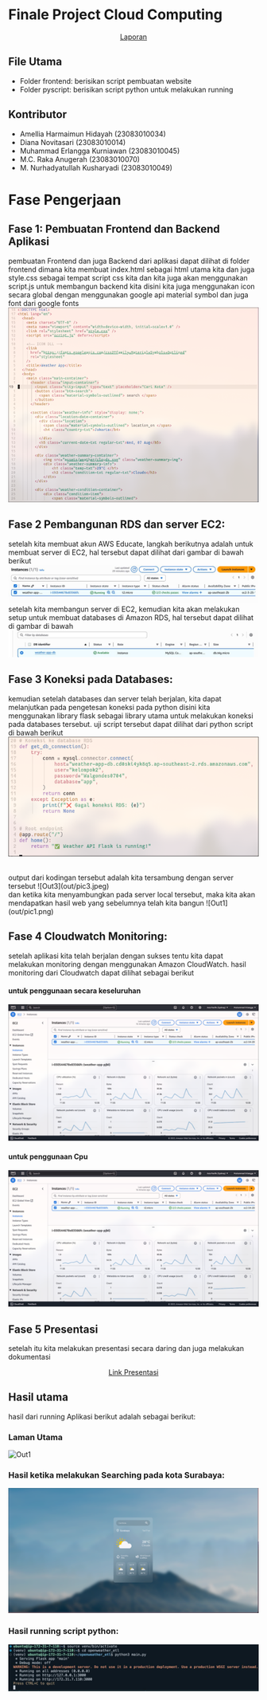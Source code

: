 # Finale Project Cloud Computing
<div align="center">
    <a href="https://docs.google.com/document/d/1-E_JjysibYCLHvg31IF_ZUP5xFzLmM0nlyJYOrQ7xWY/edit?tab=t.0">Laporan</a>
</div>

## File Utama
- Folder frontend: berisikan script pembuatan website
- Folder pyscript: berisikan script python untuk melakukan running 

## Kontributor
- Amellia Harmaimun Hidayah (23083010034)
- Diana Novitasari (23083010014)
- Muhammad Erlangga Kurniawan (23083010045)
- M.C. Raka Anugerah (23083010070)
- M. Nurhadyatullah Kusharyadi (23083010049)


# Fase Pengerjaan
## Fase 1: Pembuatan Frontend dan Backend Aplikasi
pembuatan Frontend dan juga Backend dari aplikasi dapat dilihat di folder frontend dimana kita membuat index.html sebagai html utama kita dan juga style.css sebagai tempat script css kita dan kita juga akan menggunakan script.js untuk membangun backend kita
disini kita juga menggunakan icon secara global dengan menggunakan google api material symbol dan juga font dari google fonts
![code-html](out/piccod1.png)

## Fase 2 Pembangunan RDS dan server EC2:
setelah kita membuat akun AWS Educate, langkah berikutnya adalah untuk membuat server di EC2, hal tersebut dapat dilihat dari gambar di bawah berikut
![EC2-AWS](out/picfas1.jpeg)
<br />
setelah kita membangun server di EC2, kemudian kita akan melakukan setup untuk membuat databases di Amazon RDS, hal tersebut dapat dilihat di gambar di bawah
![RDS-AWS](out/picfas2.jpeg)

## Fase 3 Koneksi pada Databases:
kemudian setelah databases dan server telah berjalan, kita dapat melanjutkan pada pengetesan koneksi pada python disini kita menggunakan library flask sebagai library utama untuk melakukan koneksi pada databases tersebut. uji script tersebut dapat dilihat dari python script di bawah berikut
![pyscript](out/piccod2.png)

<br />
output dari kodingan tersebut adalah kita tersambung dengan server tersebut
![Out3](out/pic3.jpeg)
<br />
dan ketika kita menyambungkan pada server local tersebut, maka kita akan mendapatkan hasil web yang sebelumnya telah kita bangun
![Out1](out/pic1.png)

## Fase 4 Cloudwatch Monitoring:
setelah aplikasi kita telah berjalan dengan sukses tentu kita dapat melakukan monitoring dengan menggunakan Amazon CloudWatch. hasil monitoring dari Cloudwatch dapat dilihat sebagai berikut

#### untuk penggunaan secara keseluruhan
![Out1](out/cwatch1.png)
#### untuk penggunaan Cpu
![Out1](out/cwatch1.png)

## Fase 5 Presentasi
setelah itu kita melakukan presentasi secara daring dan juga melakukan dokumentasi
<div align="center">
    <a href="https://youtu.be/Vhb71u5W2qw?si=n_8cLdYeijtEh1lb">Link Presentasi</a>
</div>


## Hasil utama
hasil dari running Aplikasi berikut adalah sebagai berikut:
### Laman Utama
![Out1](out/pic1.png)
### Hasil ketika melakukan Searching pada kota Surabaya:
![Out2](out/pic2.png)
### Hasil running script python:
![Out3](out/pic3.jpeg)
